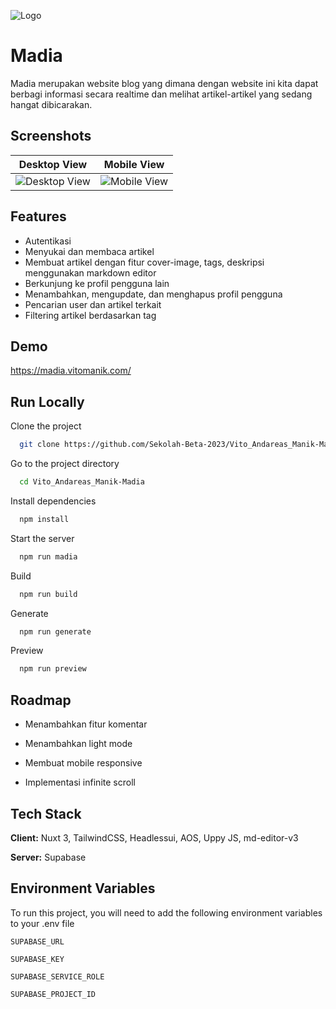 ![Logo](https://dnzatgrevuzjtvdghuxs.supabase.co/storage/v1/object/public/madia/assets/Happy.png)

# Madia

Madia merupakan website blog yang dimana dengan website ini kita dapat berbagi informasi secara realtime dan melihat artikel-artikel yang sedang hangat dibicarakan.

## Screenshots

|                                                     Desktop View                                                     |                                                    Mobile View                                                     |
| :------------------------------------------------------------------------------------------------------------------: | :----------------------------------------------------------------------------------------------------------------: |
| ![Desktop View](<https://dnzatgrevuzjtvdghuxs.supabase.co/storage/v1/object/public/madia/assets/MacbookView(1).png>) | ![Mobile View](<https://dnzatgrevuzjtvdghuxs.supabase.co/storage/v1/object/public/madia/assets/IphoneView(1).png>) |

## Features

- Autentikasi
- Menyukai dan membaca artikel
- Membuat artikel dengan fitur cover-image, tags, deskripsi menggunakan markdown editor
- Berkunjung ke profil pengguna lain
- Menambahkan, mengupdate, dan menghapus profil pengguna
- Pencarian user dan artikel terkait
- Filtering artikel berdasarkan tag

## Demo

https://madia.vitomanik.com/

## Run Locally

Clone the project

```bash
  git clone https://github.com/Sekolah-Beta-2023/Vito_Andareas_Manik-Madia.git
```

Go to the project directory

```bash
  cd Vito_Andareas_Manik-Madia
```

Install dependencies

```bash
  npm install
```

Start the server

```bash
  npm run madia
```

Build

```bash
  npm run build
```

Generate

```bash
  npm run generate
```

Preview

```bash
  npm run preview
```

## Roadmap

- Menambahkan fitur komentar

- Menambahkan light mode

- Membuat mobile responsive

- Implementasi infinite scroll

## Tech Stack

**Client:** Nuxt 3, TailwindCSS, Headlessui, AOS, Uppy JS, md-editor-v3

**Server:** Supabase

## Environment Variables

To run this project, you will need to add the following environment variables to your .env file

`SUPABASE_URL`

`SUPABASE_KEY`

`SUPABASE_SERVICE_ROLE`

`SUPABASE_PROJECT_ID`
